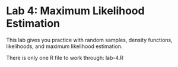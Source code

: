 # Lab 4: Maximum Likelihood Estimation

This lab gives you practice with random samples, density functions, likelihoods, and maximum likelihood estimation.

There is only one R file to work through: lab-4.R
